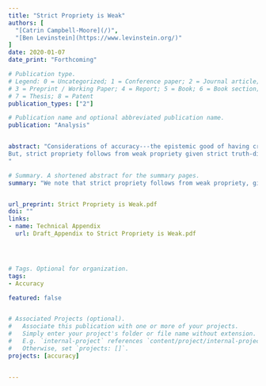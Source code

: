 ```yaml
---
title: "Strict Propriety is Weak"
authors: [
  "[Catrin Campbell-Moore](/)",
  "[Ben Levinstein](https://www.levinstein.org/)"
]
date: 2020-01-07
date_print: "Forthcoming"

# Publication type.
# Legend: 0 = Uncategorized; 1 = Conference paper; 2 = Journal article;
# 3 = Preprint / Working Paper; 4 = Report; 5 = Book; 6 = Book section;
# 7 = Thesis; 8 = Patent
publication_types: ["2"]

# Publication name and optional abbreviated publication name.
publication: "Analysis"


abstract: "Considerations of accuracy---the epistemic good of having credences close to truth-values---have led to the justification of a host of epistemic norms. These arguments rely on particular ways of measuring accuracy. In particular, the accuracy measure should be strictly proper. However, the main argument for strict propriety only supports weak propriety.
But, strict propriety follows from weak propriety given strict truth-directedness (which is non-negotiable) and additivity (which is both very common and plausible). So no further argument is necessary.
"

# Summary. A shortened abstract for the summary pages.
summary: "We note that strict propriety follows from weak propriety, given truth-directedness, thus closing an argumentative gap in the literature."


url_preprint: Strict Propriety is Weak.pdf
doi: ""
links:
- name: Technical Appendix
  url: Draft_Appendix to Strict Propriety is Weak.pdf




# Tags. Optional for organization.
tags:
- Accuracy

featured: false


# Associated Projects (optional).
#   Associate this publication with one or more of your projects.
#   Simply enter your project's folder or file name without extension.
#   E.g. `internal-project` references `content/project/internal-project/index.md`.
#   Otherwise, set `projects: []`.
projects: [accuracy]


---
```


